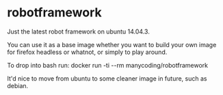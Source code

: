 # robotframework
Just the latest robot framework on ubuntu 14.04.3.

You can use it as a base image whether you want to build your own image for firefox headless or whatnot, or simply to play around.

To drop into bash run:
docker run -ti --rm manycoding/robotframework

It'd nice to move from ubuntu to some cleaner image in future, such as debian.
